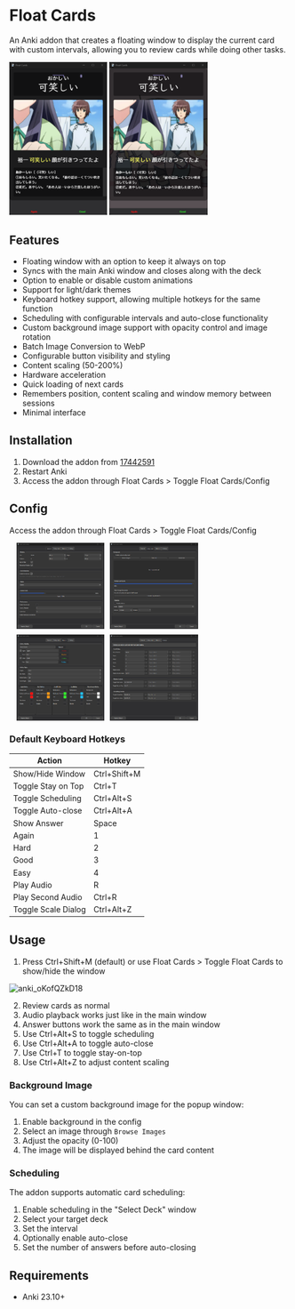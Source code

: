# Float Cards

An Anki addon that creates a floating window to display the current card with custom intervals, allowing you to review cards while doing other tasks.

<img src="https://raw.githubusercontent.com/BrenoAqua/Float-Cards/refs/heads/main/preview-images/Default.png" width="35%">
<img src="https://raw.githubusercontent.com/BrenoAqua/Float-Cards/refs/heads/main/preview-images/Background%20Active.png" width="35%">

## Features

- Floating window with an option to keep it always on top
- Syncs with the main Anki window and closes along with the deck
- Option to enable or disable custom animations
- Support for light/dark themes
- Keyboard hotkey support, allowing multiple hotkeys for the same function
- Scheduling with configurable intervals and auto-close functionality
- Custom background image support with opacity control and image rotation
- Batch Image Conversion to WebP 
- Configurable button visibility and styling
- Content scaling (50-200%)
- Hardware acceleration
- Quick loading of next cards
- Remembers position, content scaling and window memory between sessions
- Minimal interface

## Installation

1. Download the addon from [17442591](https://ankiweb.net/shared/info/17442591)
2. Restart Anki
3. Access the addon through Float Cards > Toggle Float Cards/Config

## Config

Access the addon through Float Cards > Toggle Float Cards/Config

<div style="display: flex; flex-wrap: wrap; gap: 10px; justify-content: center; max-width: 70%;">
    <img src="https://raw.githubusercontent.com/BrenoAqua/Float-Cards/refs/heads/main/preview-images/config/General.png" width="45%">
    <img src="https://raw.githubusercontent.com/BrenoAqua/Float-Cards/refs/heads/main/preview-images/config/Background.png" width="45%">
    <img src="https://raw.githubusercontent.com/BrenoAqua/Float-Cards/refs/heads/main/preview-images/config/Buttons.png" width="45%">
    <img src="https://raw.githubusercontent.com/BrenoAqua/Float-Cards/refs/heads/main/preview-images/config/Hotkeys.png" width="45%">
</div>

### Default Keyboard Hotkeys

| Action | Hotkey |
|--------|----------|
| Show/Hide Window | Ctrl+Shift+M |
| Toggle Stay on Top | Ctrl+T |
| Toggle Scheduling | Ctrl+Alt+S |
| Toggle Auto-close | Ctrl+Alt+A |
| Show Answer | Space |
| Again | 1 |
| Hard | 2 |
| Good | 3 |
| Easy | 4 |
| Play Audio | R |
| Play Second Audio | Ctrl+R |
| Toggle Scale Dialog | Ctrl+Alt+Z |

## Usage

1. Press Ctrl+Shift+M (default) or use Float Cards > Toggle Float Cards to show/hide the window

![anki_oKofQZkD18](https://github.com/user-attachments/assets/392bd57e-4271-4ac0-96ba-808057ad6976)

2. Review cards as normal
3. Audio playback works just like in the main window
4. Answer buttons work the same as in the main window
5. Use Ctrl+Alt+S to toggle scheduling
6. Use Ctrl+Alt+A to toggle auto-close
7. Use Ctrl+T to toggle stay-on-top
8. Use Ctrl+Alt+Z to adjust content scaling

### Background Image

You can set a custom background image for the popup window:
1. Enable background in the config
2. Select an image through `Browse Images`
3. Adjust the opacity (0-100)
4. The image will be displayed behind the card content

### Scheduling

The addon supports automatic card scheduling:
1. Enable scheduling in the "Select Deck" window
2. Select your target deck
3. Set the interval
4. Optionally enable auto-close
5. Set the number of answers before auto-closing

## Requirements

- Anki 23.10+
